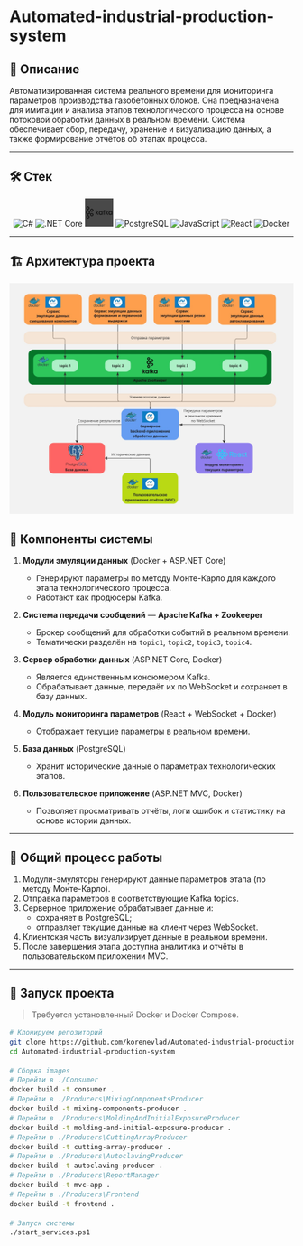 # Automated-industrial-production-system

## 📌 Описание

Автоматизированная система реального времени для мониторинга параметров производства газобетонных блоков.
Она предназначена для имитации и анализа этапов технологического процесса на основе потоковой обработки данных в реальном времени.
Система обеспечивает сбор, передачу, хранение и визуализацию данных, а также формирование отчётов об этапах процесса.

---

## 🛠 Стек
<div align="center">
  <img src="https://cdn.jsdelivr.net/gh/devicons/devicon/icons/csharp/csharp-original.svg" width="50" title="C#"/>
  <img src="https://cdn.jsdelivr.net/gh/devicons/devicon/icons/dotnetcore/dotnetcore-original.svg" width="50" title=".NET Core"/>
  <img src="https://raw.githubusercontent.com/devicons/devicon/master/icons/apachekafka/apachekafka-original-wordmark.svg" width="50" title="Apache Kafka" style="filter: invert(15%) sepia(60%) saturate(0%) hue-rotate(180deg) brightness(30%) contrast(100%)"/>
  <img src="https://cdn.jsdelivr.net/gh/devicons/devicon/icons/postgresql/postgresql-original.svg" width="50" title="PostgreSQL"/>
  <img src="https://cdn.jsdelivr.net/gh/devicons/devicon/icons/javascript/javascript-original.svg" width="50" title="JavaScript"/>
  <img src="https://cdn.jsdelivr.net/gh/devicons/devicon/icons/react/react-original.svg" width="50" title="React"/>
  <img src="https://cdn.jsdelivr.net/gh/devicons/devicon/icons/docker/docker-original.svg" width="50" title="Docker"/>
</div>

---

## 🏗 Архитектура проекта

![Архитектура проекта](./Architecture.jpg)

## 🧩 Компоненты системы

1. **Модули эмуляции данных** (Docker + ASP.NET Core)  
   - Генерируют параметры по методу Монте-Карло для каждого этапа технологического процесса.
   - Работают как продюсеры Kafka.

2. **Система передачи сообщений** — **Apache Kafka + Zookeeper**  
   - Брокер сообщений для обработки событий в реальном времени.
   - Тематически разделён на `topic1`, `topic2`, `topic3`, `topic4`.

3. **Сервер обработки данных** (ASP.NET Core, Docker)  
   - Является единственным консюмером Kafka.
   - Обрабатывает данные, передаёт их по WebSocket и сохраняет в базу данных.

4. **Модуль мониторинга параметров** (React + WebSocket + Docker)  
   - Отображает текущие параметры в реальном времени.

5. **База данных** (PostgreSQL)  
   - Хранит исторические данные о параметрах технологических этапов.

6. **Пользовательское приложение** (ASP.NET MVC, Docker)  
   - Позволяет просматривать отчёты, логи ошибок и статистику на основе истории данных.

---

## 🔄 Общий процесс работы

1. Модули-эмуляторы генерируют данные параметров этапа (по методу Монте-Карло).
2. Отправка параметров в соответствующие Kafka topics.
3. Серверное приложение обрабатывает данные и:
   - сохраняет в PostgreSQL;
   - отправляет текущие данные на клиент через WebSocket.
4. Клиентская часть визуализирует данные в реальном времени.
5. После завершения этапа доступна аналитика и отчёты в пользовательском приложении MVC.

---

## 🚀 Запуск проекта

> Требуется установленный Docker и Docker Compose.

```bash
# Клонируем репозиторий
git clone https://github.com/korenevlad/Automated-industrial-production-system.git
cd Automated-industrial-production-system

# Сборка images
# Перейти в ./Consumer
docker build -t consumer .
# Перейти в ./Producers\MixingComponentsProducer
docker build -t mixing-components-producer .
# Перейти в ./Producers\MoldingAndInitialExposureProducer
docker build -t molding-and-initial-exposure-producer .
# Перейти в ./Producers\CuttingArrayProducer
docker build -t cutting-array-producer .
# Перейти в ./Producers\AutoclavingProducer
docker build -t autoclaving-producer .
# Перейти в ./Producers\ReportManager
docker build -t mvc-app .
# Перейти в ./Producers\Frontend
docker build -t frontend .

# Запуск системы
./start_services.ps1